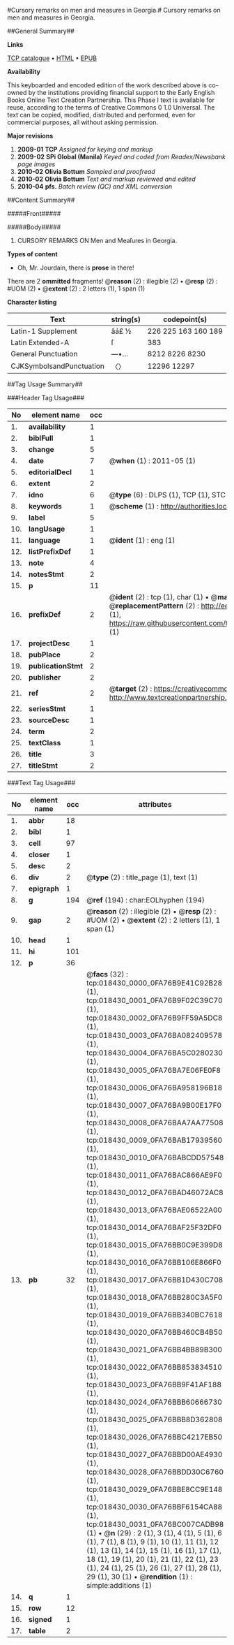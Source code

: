 #Cursory remarks on men and measures in Georgia.#
Cursory remarks on men and measures in Georgia.

##General Summary##

**Links**

[TCP catalogue](http://www.ota.ox.ac.uk/tcp/)  • 
[HTML](http://tei.it.ox.ac.uk/tcp/Texts-HTML/free/N14/N14539.html)  • 
[EPUB](http://tei.it.ox.ac.uk/tcp/Texts-EPUB/free/N14/N14539.epub)

**Availability**

This keyboarded and encoded edition of the
	       work described above is co-owned by the institutions
	       providing financial support to the Early English Books
	       Online Text Creation Partnership. This Phase I text is
	       available for reuse, according to the terms of Creative
	       Commons 0 1.0 Universal. The text can be copied,
	       modified, distributed and performed, even for
	       commercial purposes, all without asking permission.

**Major revisions**

1. __2009-01__ __TCP__ *Assigned for keying and markup*
1. __2009-02__ __SPi Global (Manila)__ *Keyed and coded from Readex/Newsbank page images*
1. __2010-02__ __Olivia Bottum__ *Sampled and proofread*
1. __2010-02__ __Olivia Bottum__ *Text and markup reviewed and edited*
1. __2010-04__ __pfs.__ *Batch review (QC) and XML conversion*

##Content Summary##

#####Front#####

#####Body#####

1. CURSORY REMARKS ON Men and Meaſures in Georgia.

**Types of content**

  * Oh, Mr. Jourdain, there is **prose** in there!

There are 2 **ommitted** fragments! 
 @__reason__ (2) : illegible (2)  •  @__resp__ (2) : #UOM (2)  •  @__extent__ (2) : 2 letters (1), 1 span (1)

**Character listing**


|Text|string(s)|codepoint(s)|
|---|---|---|
|Latin-1 Supplement|âá£ ½|226 225 163 160 189|
|Latin Extended-A|ſ|383|
|General Punctuation|—•…|8212 8226 8230|
|CJKSymbolsandPunctuation|〈〉|12296 12297|

##Tag Usage Summary##

###Header Tag Usage###

|No|element name|occ|attributes|
|---|---|---|---|
|1.|__availability__|1||
|2.|__biblFull__|1||
|3.|__change__|5||
|4.|__date__|7| @__when__ (1) : 2011-05 (1)|
|5.|__editorialDecl__|1||
|6.|__extent__|2||
|7.|__idno__|6| @__type__ (6) : DLPS (1), TCP (1), STC (1), NOTIS (1), IMAGE-SET (1), EVANS-CITATION (1)|
|8.|__keywords__|1| @__scheme__ (1) : http://authorities.loc.gov/ (1)|
|9.|__label__|5||
|10.|__langUsage__|1||
|11.|__language__|1| @__ident__ (1) : eng (1)|
|12.|__listPrefixDef__|1||
|13.|__note__|4||
|14.|__notesStmt__|2||
|15.|__p__|11||
|16.|__prefixDef__|2| @__ident__ (2) : tcp (1), char (1)  •  @__matchPattern__ (2) : ([0-9\-]+):([0-9IVX]+) (1), (.+) (1)  •  @__replacementPattern__ (2) : http://eebo.chadwyck.com/downloadtiff?vid=$1&page=$2 (1), https://raw.githubusercontent.com/textcreationpartnership/Texts/master/tcpchars.xml#$1 (1)|
|17.|__projectDesc__|1||
|18.|__pubPlace__|2||
|19.|__publicationStmt__|2||
|20.|__publisher__|2||
|21.|__ref__|2| @__target__ (2) : https://creativecommons.org/publicdomain/zero/1.0/ (1), http://www.textcreationpartnership.org/docs/. (1)|
|22.|__seriesStmt__|1||
|23.|__sourceDesc__|1||
|24.|__term__|2||
|25.|__textClass__|1||
|26.|__title__|3||
|27.|__titleStmt__|2||


###Text Tag Usage###

|No|element name|occ|attributes|
|---|---|---|---|
|1.|__abbr__|18||
|2.|__bibl__|1||
|3.|__cell__|97||
|4.|__closer__|1||
|5.|__desc__|2||
|6.|__div__|2| @__type__ (2) : title_page (1), text (1)|
|7.|__epigraph__|1||
|8.|__g__|194| @__ref__ (194) : char:EOLhyphen (194)|
|9.|__gap__|2| @__reason__ (2) : illegible (2)  •  @__resp__ (2) : #UOM (2)  •  @__extent__ (2) : 2 letters (1), 1 span (1)|
|10.|__head__|1||
|11.|__hi__|101||
|12.|__p__|36||
|13.|__pb__|32| @__facs__ (32) : tcp:018430_0000_0FA76B9E41C92B28 (1), tcp:018430_0001_0FA76B9F02C39C70 (1), tcp:018430_0002_0FA76B9FF59A5DC8 (1), tcp:018430_0003_0FA76BA082409578 (1), tcp:018430_0004_0FA76BA5C0280230 (1), tcp:018430_0005_0FA76BA7E06FE0F8 (1), tcp:018430_0006_0FA76BA958196B18 (1), tcp:018430_0007_0FA76BA9B00E17F0 (1), tcp:018430_0008_0FA76BAA7AA77508 (1), tcp:018430_0009_0FA76BAB17939560 (1), tcp:018430_0010_0FA76BABCDD57548 (1), tcp:018430_0011_0FA76BAC866AE9F0 (1), tcp:018430_0012_0FA76BAD46072AC8 (1), tcp:018430_0013_0FA76BAE06522A00 (1), tcp:018430_0014_0FA76BAF25F32DF0 (1), tcp:018430_0015_0FA76BB0C9E399D8 (1), tcp:018430_0016_0FA76BB106E866F0 (1), tcp:018430_0017_0FA76BB1D430C708 (1), tcp:018430_0018_0FA76BB280C3A5F0 (1), tcp:018430_0019_0FA76BB340BC7618 (1), tcp:018430_0020_0FA76BB460CB4B50 (1), tcp:018430_0021_0FA76BB4BB89B300 (1), tcp:018430_0022_0FA76BB853834510 (1), tcp:018430_0023_0FA76BB9F41AF188 (1), tcp:018430_0024_0FA76BBB60666730 (1), tcp:018430_0025_0FA76BBB8D362808 (1), tcp:018430_0026_0FA76BBC4217EB50 (1), tcp:018430_0027_0FA76BBD00AE4930 (1), tcp:018430_0028_0FA76BBDD30C6760 (1), tcp:018430_0029_0FA76BBE8CC9E148 (1), tcp:018430_0030_0FA76BBF6154CA88 (1), tcp:018430_0031_0FA76BC007CADB98 (1)  •  @__n__ (29) : 2 (1), 3 (1), 4 (1), 5 (1), 6 (1), 7 (1), 8 (1), 9 (1), 10 (1), 11 (1), 12 (1), 13 (1), 14 (1), 15 (1), 16 (1), 17 (1), 18 (1), 19 (1), 20 (1), 21 (1), 22 (1), 23 (1), 24 (1), 25 (1), 26 (1), 27 (1), 28 (1), 29 (1), 30 (1)  •  @__rendition__ (1) : simple:additions (1)|
|14.|__q__|1||
|15.|__row__|12||
|16.|__signed__|1||
|17.|__table__|2||
